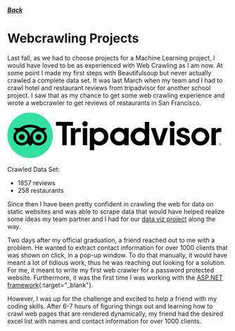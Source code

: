 ##### [Back](index#projects)
# Webcrawling Projects

Last fall, as we had to choose projects for a Machine Learning project, I would have loved to be as experienced with Web Crawling as I am now. At some point I made my first steps with Beautifulsoup but never actually crawled a complete data set. It was last March when my team and I had to crawl hotel and restaurant reviews from tripadvisor for another school project. I saw that as my chance to get some web crawling experience and wrote a webcrawler to get reviews of restaurants in San Francisco. 


<img src="images/tripadvisor.png">

Crawled Data Set:
  - 1857 reviews
  - 258 restaurants



Since then I have been pretty confident in crawling the web for data on static websites and was able to scrape data that would have helped realize some ideas my team partner and I had for our [data viz project](startupFunding) along the way. 

Two days after my official graduation, a friend reached out to me with a problem. He wanted to extract contact information for over 1000 clients that was shown on click, in a pop-up window. To do that manually, it would have meant a lot of tidious work, thus he was reaching out looking for a solution. For me, it meant to write my first web crawler for a password protected website. Furthermore, it was the first time I was working with the [ASP.NET framework](https://en.wikipedia.org/wiki/ASP.NET){:target="_blank"}.

However, I was up for the challenge and excited to help a friend with my coding skills. After 6-7 hours of figuring things out and learning how to crawl web pages that are rendered dynamically, my friend had the desired excel list with names and contact information for over 1000 clients.

